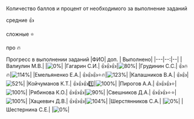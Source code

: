 Количество баллов и процент от необходимого за выполнение заданий

средние :+1:

сложные :star:

про :fire: 

Прогресс в выполнении заданий 
|ФИО| доп. | Выполнено|
|---|--:|--|
|Валиулин М.В.|  |![0%](https://progress-bar.dev/0/?title=0)|
|Гагарин С.И.|  :+1::+1::+1:|![80%](https://progress-bar.dev/80/?title=17)|
|Грудинин С.С.|  :+1::fire::fire:|![114%](https://progress-bar.dev/114/?title=зчт)|
|Емельяненко Е.А.|  :+1::+1::+1::star::fire:|![123%](https://progress-bar.dev/123/?title=зчт)|
|Калашников В.А.|  :+1::+1:|![52%](https://progress-bar.dev/52/?title=11)|
|Койчуманов К.Т.|  :+1::+1::+1::one:|![100%](https://progress-bar.dev/100/?title=зчт)|
|Пирогов А.А.|  :+1::+1::+1::star:|![100%](https://progress-bar.dev/100/?title=зчт)|
|Рябинова К.О.|  :+1::+1::+1:|![90%](https://progress-bar.dev/90/?title=19)|
|Свешников Д.А.|  :+1::+1::+1::star::star:|![100%](https://progress-bar.dev/100/?title=зчт)|
|Хацкевич Д.В.|  :+1::+1::+1:|![104%](https://progress-bar.dev/104/?title=зчт)|
|Шерстянников С.А.|  |![0%](https://progress-bar.dev/0/?title=0)|
|Шестернина С.Е.|  |![0%](https://progress-bar.dev/0/?title=0)|































